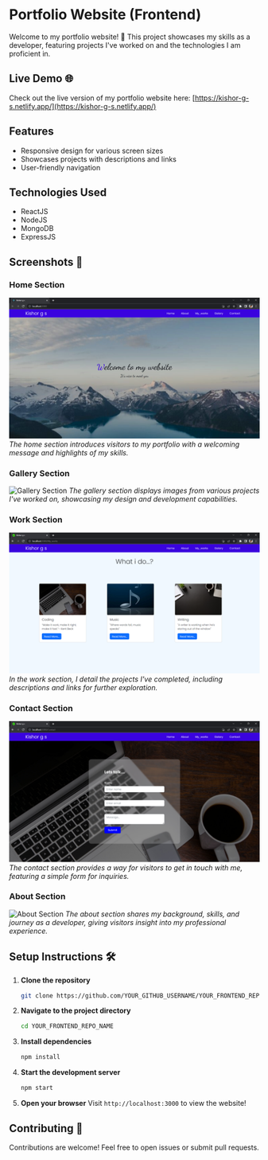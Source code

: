 # Portfolio Website (Frontend)

Welcome to my portfolio website! 🎉 This project showcases my skills as a developer, featuring projects I've worked on and the technologies I am proficient in.

## Live Demo 🌐

Check out the live version of my portfolio website here: [https://kishor-g-s.netlify.app/](https://kishor-g-s.netlify.app/)

## Features

- Responsive design for various screen sizes
- Showcases projects with descriptions and links
- User-friendly navigation

## Technologies Used

- ReactJS
- NodeJS
- MongoDB
- ExpressJS

## Screenshots 📸

### Home Section
![Home Section](img/home.png)
*The home section introduces visitors to my portfolio with a welcoming message and highlights of my skills.*

### Gallery Section
![Gallery Section](img/gallery.png)
*The gallery section displays images from various projects I've worked on, showcasing my design and development capabilities.*

### Work Section
![Work Section](img/work.png)
*In the work section, I detail the projects I've completed, including descriptions and links for further exploration.*

### Contact Section
![Contact Section](img/contact.png)
*The contact section provides a way for visitors to get in touch with me, featuring a simple form for inquiries.*

### About Section
![About Section](img/abount.png)
*The about section shares my background, skills, and journey as a developer, giving visitors insight into my professional experience.*

## Setup Instructions 🛠️

1. **Clone the repository**

   ```bash
   git clone https://github.com/YOUR_GITHUB_USERNAME/YOUR_FRONTEND_REPO_NAME.git
   ```

2. **Navigate to the project directory**

   ```bash
   cd YOUR_FRONTEND_REPO_NAME
   ```

3. **Install dependencies**

   ```bash
   npm install
   ```

4. **Start the development server**

   ```bash
   npm start
   ```

5. **Open your browser**
   Visit `http://localhost:3000` to view the website!

## Contributing 🤝

Contributions are welcome! Feel free to open issues or submit pull requests.

